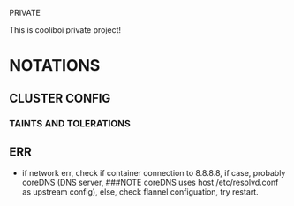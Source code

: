PRIVATE

This is cooliboi private project!


# NOTATIONS #

## CLUSTER CONFIG ##

### TAINTS AND TOLERATIONS


## ERR ##

- if network err, check if container connection to 8.8.8.8, if case, probably coreDNS (DNS server, ###NOTE coreDNS uses host /etc/resolvd.conf as upstream config), else, check flannel configuation, try restart. 

